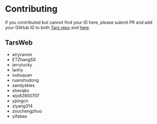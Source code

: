 # Contributing

If you contributed but cannot find your ID here, please submit PR and add your GitHub ID to both [Tars repo](https://github.com/TarsCloud/Tars/pulls) and [here](https://github.com/TarsCloud/TarsWeb/pulls).

## TarsWeb

- airycanon
- ETZhangSX
- jerrylucky
- lanhy
- ouliuquan
- ruanshudong
- sandyskies
- shevqko
- wjx82850707
- ypingcn
- ziyang314
- zouchengzhuo
- yifabao
